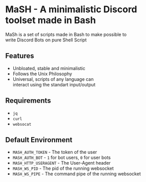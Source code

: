 # MaSH - A minimalistic Discord toolset made in Bash
MaSh is a set of scripts made in Bash to make possible to  
write Discord Bots on pure Shell Script

## Features
- Unbloated, stable and minimalistic
- Follows the Unix Philosophy
- Universal, scripts of any language can   
interact using the standart input/output

## Requirements
- `jq`
- `curl`
- `websocat`

## Default Environment
- `MASH_AUTH_TOKEN` - The token of the user
- `MASH_AUTH_BOT` - `1` for bot users, `0` for user bots
- `MASH_HTTP_USERAGENT` - The User-Agent header
- `MASH_WS_PID` - The pid of the running websocket
- `MASH_WS_PIPE` - The command pipe of the running websocket

